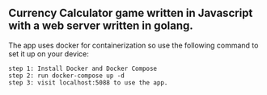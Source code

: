 ## Currency Calculator game written in Javascript with a web server written in golang.
The app uses docker for containerization so use the following command to set it up on your device: 
```
step 1: Install Docker and Docker Compose 
step 2: run docker-compose up -d 
step 3: visit localhost:5088 to use the app. 
```
